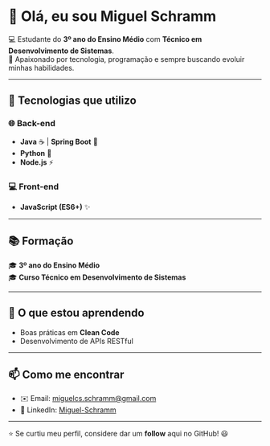 # 👋 Olá, eu sou Miguel Schramm

💻 Estudante do **3º ano do Ensino Médio** com **Técnico em Desenvolvimento de Sistemas**.  
🚀 Apaixonado por tecnologia, programação e sempre buscando evoluir minhas habilidades.  

---

## 🚀 Tecnologias que utilizo

### 🌐 Back-end
- **Java** ☕ | **Spring Boot** 🌱  
- **Python** 🐍  
- **Node.js** ⚡  

### 💻 Front-end
- **JavaScript (ES6+)** ✨  

---

## 📚 Formação
🎓 **3º ano do Ensino Médio**  
🎓 **Curso Técnico em Desenvolvimento de Sistemas**  

---

## 🌱 O que estou aprendendo
- Boas práticas em **Clean Code**  
- Desenvolvimento de APIs RESTful  

---

## 📫 Como me encontrar
- ✉️ Email: miguelcs.schramm@gmail.com 
- 💼 LinkedIn: [Miguel-Schramm](https://www.linkedin.com/in/miguelschramm/)  

---

⭐ Se curtiu meu perfil, considere dar um **follow** aqui no GitHub! 😃
